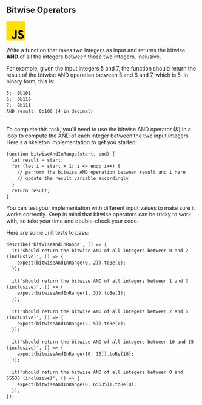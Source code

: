 ## Bitwise Operators
![alt_text](images/js.png "image_tooltip")

Write a function that takes two integers as input and returns the bitwise **AND** of all the integers between those two integers, inclusive.

For example, given the input integers 5 and 7, the function should return the result of the bitwise AND operation between 5 and 6 and 7, which is 5. In binary form, this is:


```
5:  0b101
6:  0b110
7:  0b111
AND result: 0b100 (4 in decimal)
```


\
To complete this task, you'll need to use the bitwise AND operator (&) in a loop to compute the AND of each integer between the two input integers. Here's a skeleton implementation to get you started:


```
function bitwiseAndInRange(start, end) {
  let result = start;
  for (let i = start + 1; i <= end; i++) {
    // perform the bitwise AND operation between result and i here
    // update the result variable accordingly
  }
  return result;
}
```


You can test your implementation with different input values to make sure it works correctly. Keep in mind that bitwise operators can be tricky to work with, so take your time and double-check your code.

Here are some unit tests to pass:


```
describe('bitwiseAndInRange', () => {
  it('should return the bitwise AND of all integers between 0 and 2 (inclusive)', () => {
    expect(bitwiseAndInRange(0, 2)).toBe(0);
  });

  it('should return the bitwise AND of all integers between 1 and 3 (inclusive)', () => {
    expect(bitwiseAndInRange(1, 3)).toBe(1);
  });

  it('should return the bitwise AND of all integers between 2 and 5 (inclusive)', () => {
    expect(bitwiseAndInRange(2, 5)).toBe(0);
  });

  it('should return the bitwise AND of all integers between 10 and 15 (inclusive)', () => {
    expect(bitwiseAndInRange(10, 15)).toBe(10);
  });

  it('should return the bitwise AND of all integers between 0 and 65535 (inclusive)', () => {
    expect(bitwiseAndInRange(0, 65535)).toBe(0);
  });
});
```

